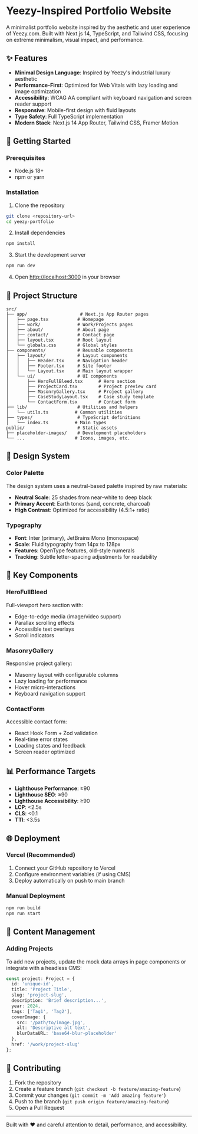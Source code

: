 # Yeezy-Inspired Portfolio Website

A minimalist portfolio website inspired by the aesthetic and user experience of Yeezy.com. Built with Next.js 14, TypeScript, and Tailwind CSS, focusing on extreme minimalism, visual impact, and performance.

## ✨ Features

- **Minimal Design Language**: Inspired by Yeezy's industrial luxury aesthetic
- **Performance-First**: Optimized for Web Vitals with lazy loading and image optimization
- **Accessibility**: WCAG AA compliant with keyboard navigation and screen reader support
- **Responsive**: Mobile-first design with fluid layouts
- **Type Safety**: Full TypeScript implementation
- **Modern Stack**: Next.js 14 App Router, Tailwind CSS, Framer Motion

## 🚀 Getting Started

### Prerequisites

- Node.js 18+
- npm or yarn

### Installation

1. Clone the repository
```bash
git clone <repository-url>
cd yeezy-portfolio
```

2. Install dependencies
```bash
npm install
```

3. Start the development server
```bash
npm run dev
```

4. Open [http://localhost:3000](http://localhost:3000) in your browser

## 📁 Project Structure

```
src/
├── app/                    # Next.js App Router pages
│   ├── page.tsx           # Homepage
│   ├── work/              # Work/Projects pages
│   ├── about/             # About page
│   ├── contact/           # Contact page
│   ├── layout.tsx         # Root layout
│   └── globals.css        # Global styles
├── components/            # Reusable components
│   ├── layout/            # Layout components
│   │   ├── Header.tsx     # Navigation header
│   │   ├── Footer.tsx     # Site footer
│   │   └── Layout.tsx     # Main layout wrapper
│   └── ui/                # UI components
│       ├── HeroFullBleed.tsx      # Hero section
│       ├── ProjectCard.tsx        # Project preview card
│       ├── MasonryGallery.tsx     # Project gallery
│       ├── CaseStudyLayout.tsx    # Case study template
│       └── ContactForm.tsx        # Contact form
├── lib/                   # Utilities and helpers
│   └── utils.ts          # Common utilities
├── types/                 # TypeScript definitions
│   └── index.ts          # Main types
public/                    # Static assets
├── placeholder-images/    # Development placeholders
└── ...                   # Icons, images, etc.
```

## 🎨 Design System

### Color Palette

The design system uses a neutral-based palette inspired by raw materials:

- **Neutral Scale**: 25 shades from near-white to deep black
- **Primary Accent**: Earth tones (sand, concrete, charcoal)
- **High Contrast**: Optimized for accessibility (4.5:1+ ratio)

### Typography

- **Font**: Inter (primary), JetBrains Mono (monospace)
- **Scale**: Fluid typography from 14px to 128px
- **Features**: OpenType features, old-style numerals
- **Tracking**: Subtle letter-spacing adjustments for readability

## 🧩 Key Components

### HeroFullBleed
Full-viewport hero section with:
- Edge-to-edge media (image/video support)
- Parallax scrolling effects
- Accessible text overlays
- Scroll indicators

### MasonryGallery
Responsive project gallery:
- Masonry layout with configurable columns
- Lazy loading for performance
- Hover micro-interactions
- Keyboard navigation support

### ContactForm
Accessible contact form:
- React Hook Form + Zod validation
- Real-time error states
- Loading states and feedback
- Screen reader optimized

## 📊 Performance Targets

- **Lighthouse Performance**: ≥90
- **Lighthouse SEO**: ≥90
- **Lighthouse Accessibility**: ≥90
- **LCP**: <2.5s
- **CLS**: <0.1
- **TTI**: <3.5s

## 🌐 Deployment

### Vercel (Recommended)

1. Connect your GitHub repository to Vercel
2. Configure environment variables (if using CMS)
3. Deploy automatically on push to main branch

### Manual Deployment

```bash
npm run build
npm run start
```

## 📝 Content Management

### Adding Projects

To add new projects, update the mock data arrays in page components or integrate with a headless CMS:

```typescript
const project: Project = {
  id: 'unique-id',
  title: 'Project Title',
  slug: 'project-slug',
  description: 'Brief description...',
  year: 2024,
  tags: ['Tag1', 'Tag2'],
  coverImage: {
    src: '/path/to/image.jpg',
    alt: 'Descriptive alt text',
    blurDataURL: 'base64-blur-placeholder'
  },
  href: '/work/project-slug'
};
```

## 🤝 Contributing

1. Fork the repository
2. Create a feature branch (`git checkout -b feature/amazing-feature`)
3. Commit your changes (`git commit -m 'Add amazing feature'`)
4. Push to the branch (`git push origin feature/amazing-feature`)
5. Open a Pull Request

---

Built with ❤️ and careful attention to detail, performance, and accessibility.
